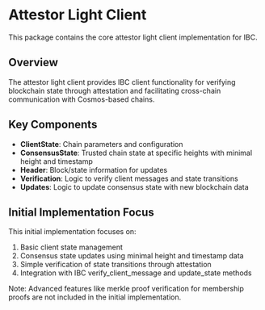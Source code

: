 # Attestor Light Client

This package contains the core attestor light client implementation for IBC.

## Overview

The attestor light client provides IBC client functionality for verifying blockchain state through attestation and facilitating cross-chain communication with Cosmos-based chains.

## Key Components

- **ClientState**: Chain parameters and configuration
- **ConsensusState**: Trusted chain state at specific heights with minimal height and timestamp
- **Header**: Block/state information for updates
- **Verification**: Logic to verify client messages and state transitions
- **Updates**: Logic to update consensus state with new blockchain data

## Initial Implementation Focus

This initial implementation focuses on:
1. Basic client state management
2. Consensus state updates using minimal height and timestamp data
3. Simple verification of state transitions through attestation
4. Integration with IBC verify_client_message and update_state methods

Note: Advanced features like merkle proof verification for membership proofs are not included in the initial implementation.
